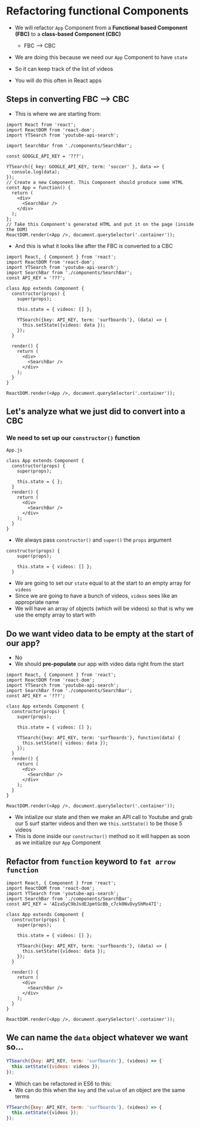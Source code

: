 # Refactoring functional Components
* We will refactor `App` Component from a **Functional based Component (FBC)** to a **class-based Component (CBC)**
  - FBC --> CBC

* We are doing this because we need our `App` Component to have `state` 
* So it can keep track of the list of videos
* You will do this often in React apps

## Steps in converting FBC --> CBC
* This is where we are starting from:

```
import React from 'react';
import ReactDOM from 'react-dom';
import YTSearch from 'youtube-api-search';

import SearchBar from './components/SearchBar';

const GOOGLE_API_KEY = '???';

YTSearch({ key: GOOGLE_API_KEY, term: 'soccer' }, data => {
  console.log(data);
});
// Create a new Component. This Component should produce some HTML
const App = function() {
  return (
    <div>
      <SearchBar />
    </div>
  );
};
// Take this Component's generated HTML and put it on the page (inside the DOM)
ReactDOM.render(<App />, document.querySelector('.container'));
```

* And this is what it looks like after the FBC is converted to a CBC

```
import React, { Component } from 'react';
import ReactDOM from 'react-dom';
import YTSearch from 'youtube-api-search';
import SearchBar from './components/SearchBar';
const API_KEY = '???';

class App extends Component {
  constructor(props) {
    super(props);

    this.state = { videos: [] };

    YTSearch({key: API_KEY, term: 'surfboards'}, (data) => {
      this.setState({videos: data });
    });
  }
  
  render() {
    return (
      <div>
        <SearchBar />
      </div>
    );
  }
}

ReactDOM.render(<App />, document.querySelector('.container'));
```

## Let's analyze what we just did to convert into a CBC
### We need to set up our `constructor()` function
`App.js`

```
class App extends Component {
  constructor(props) {
    super(props);

    this.state = { };
  }
  render() {
    return (
      <div>
        <SearchBar />
      </div>
    );
  }
}
```

* We always pass `constructor()` and `super()` the `props` argument

```
constructor(props) {
    super(props);

    this.state = { videos: [] };
  }
```

* We are going to set our `state` equal to at the start to an empty array for `videos`
* Since we are going to have a bunch of videos, `videos` sees like an appropriate name
* We will have an array of objects (which will be videos) so that is why we use the empty array to start with

## Do we want video data to be empty at the start of our app?
* No
* We should **pre-populate** our app with video data right from the start

```
import React, { Component } from 'react';
import ReactDOM from 'react-dom';
import YTSearch from 'youtube-api-search';
import SearchBar from './components/SearchBar';
const API_KEY = '???';

class App extends Component {
  constructor(props) {
    super(props);

    this.state = { videos: [] };

    YTSearch({key: API_KEY, term: 'surfboards'}, function(data) {
      this.setState({ videos: data });
    });
  }
  render() {
    return (
      <div>
        <SearchBar />
      </div>
    );
  }
}

ReactDOM.render(<App />, document.querySelector('.container'));
```

* We intialize our state and then we make an API call to Youtube and grab our 5 surf starter videos and then we `this.setState()` to be those 5 videos
* This is done inside our `constructor()` method so it will happen as soon as we initialize our `App` Component

## Refactor from `function` keyword to `fat arrow function`

```
import React, { Component } from 'react';
import ReactDOM from 'react-dom';
import YTSearch from 'youtube-api-search';
import SearchBar from './components/SearchBar';
const API_KEY = 'AIzaSyC9bJsdEJpmtGcBb_c7ck0NvOvyShMx47I';

class App extends Component {
  constructor(props) {
    super(props);

    this.state = { videos: [] };

    YTSearch({key: API_KEY, term: 'surfboards'}, (data) => {
      this.setState({videos: data });
    });
  }
  
  render() {
    return (
      <div>
        <SearchBar />
      </div>
    );
  }
}

ReactDOM.render(<App />, document.querySelector('.container'));
```

## We can name the `data` object whatever we want so...
```js
YTSearch({key: API_KEY, term: 'surfboards'}, (videos) => {
  this.setState({videos: videos });
});
```

* Which can be refactored in ES6 to this:
* We can do this when the `key` and the `value` of an object are the same terms

```js
YTSearch({key: API_KEY, term: 'surfboards'}, (videos) => {
  this.setState({videos });
});
```

